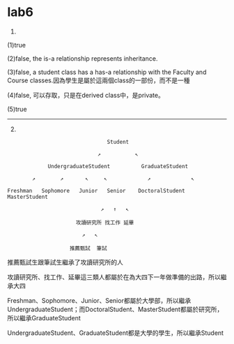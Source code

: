 # lab6

1.

(1)true

(2)false, the is-a relationship represents inheritance.

(3)false, a student class has a has-a relationship with the Faculty and Course classes.因為學生是屬於這兩個class的一部份，而不是一種

(4)false, 可以存取，只是在derived class中，是private。

(5)true

---

2.

                                    Student

                                 ↗           ↖

                 UndergraduateStudent          GraduateStudent
                 
            ↗        ↗       ↖     ↖             ↗             ↖

    Freshman   Sophomore   Junior   Senior    DoctoralStudent   MasterStudent

                                  ↗   ↑   ↖ 
 
                          攻讀研究所 找工作 延畢

                            ↗   ↖  

                        推薦甄試  筆試

推薦甄試生跟筆試生繼承了攻讀研究所的人

攻讀研究所、找工作、延畢這三類人都屬於在為大四下一年做準備的出路，所以繼承大四

Freshman、Sophomore、Junior、Senior都屬於大學部，所以繼承UndergraduateStudent；而DoctoralStudent、MasterStudent都屬於研究所，所以繼承GraduateStudent

UndergraduateStudent、GraduateStudent都是大學的學生，所以繼承Student

